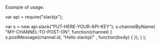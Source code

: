 Example of usage:

var api = require("slackjs");

var s =  new api.slack("PUT-HERE-YOUR-API-KEY");
s.channelByName(
    "MY-CHANNEL-TO-POST-ON", 
    function(channel) {
	s.postMessage(channel.id, "Hello slackjs!" , function(body) {
        });
    }
);

